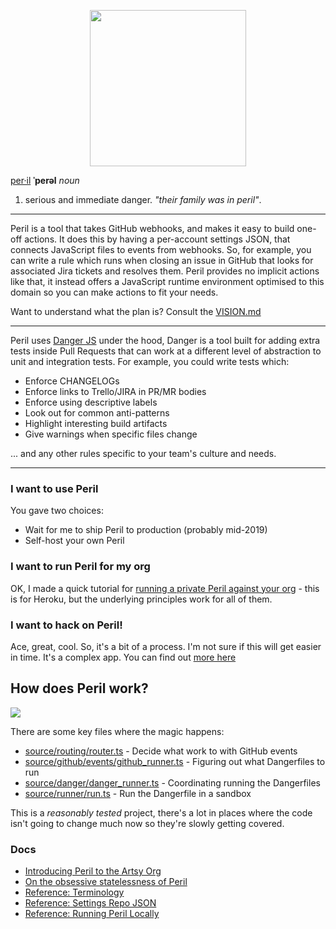 <p align="center">
  <img src="http://danger.systems/images/js/peril-logo-hero-cachable@2x.png" width=250/>
</p>

[per·il](https://en.oxforddictionaries.com/definition/peril) **ˈperəl** _noun_

1.  serious and immediate danger. _"their family was in peril"_.

---

Peril is a tool that takes GitHub webhooks, and makes it easy to build one-off actions. It does this by having a
per-account settings JSON, that connects JavaScript files to events from webhooks. So, for example, you can write a rule
which runs when closing an issue in GitHub that looks for associated Jira tickets and resolves them. Peril provides no
implicit actions like that, it instead offers a JavaScript runtime environment optimised to this domain so you can make
actions to fit your needs.

Want to understand what the plan is? Consult the [VISION.md](/VISION.md)

---

Peril uses [Danger JS](https://github.com/danger/danger-js) under the hood, Danger is a tool built for adding extra
tests inside Pull Requests that can work at a different level of abstraction to unit and integration tests. For example,
you could write tests which:

- Enforce CHANGELOGs
- Enforce links to Trello/JIRA in PR/MR bodies
- Enforce using descriptive labels
- Look out for common anti-patterns
- Highlight interesting build artifacts
- Give warnings when specific files change

... and any other rules specific to your team's culture and needs.

---

### I want to use Peril

You gave two choices:

- Wait for me to ship Peril to production (probably mid-2019)
- Self-host your own Peril

### I want to run Peril for my org

OK, I made a quick tutorial for [running a private Peril against your org](./docs/setup_for_org.md) - this is for
Heroku, but the underlying principles work for all of them.

### I want to hack on Peril!

Ace, great, cool. So, it's a bit of a process. I'm not sure if this will get easier in time. It's a complex app. You can
find out [more here](./docs/local_dev.md)

## How does Peril work?

<img src="https://github.com/danger/peril/raw/master/docs/images/peril-setup.png">

There are some key files where the magic happens:

- [source/routing/router.ts](source/routing/router.ts) - Decide what work to with GitHub events
- [source/github/events/github_runner.ts](source/github/events/github_runner.ts) - Figuring out what Dangerfiles to run
- [source/danger/danger_runner.ts](source/danger/danger_runner.ts) - Coordinating running the Dangerfiles
- [source/runner/run.ts](source/runner/run.ts) - Run the Dangerfile in a sandbox

This is a _reasonably tested_ project, there's a lot in places where the code isn't going to change much now so they're
slowly getting covered.

### Docs

- [Introducing Peril to the Artsy Org](http://artsy.github.io/blog/2017/09/04/Introducing-Peril/)
- [On the obsessive statelessness of Peril](http://artsy.github.io/blog/2018/06/18/On-Obsessive-Statelessness/)
- [Reference: Terminology](https://github.com/danger/peril/blob/master/docs/terminology.md)
- [Reference: Settings Repo JSON](https://github.com/danger/peril/blob/master/docs/settings_repo_info.md)
- [Reference: Running Peril Locally](https://github.com/danger/peril/blob/master/docs/local_dev.md)
